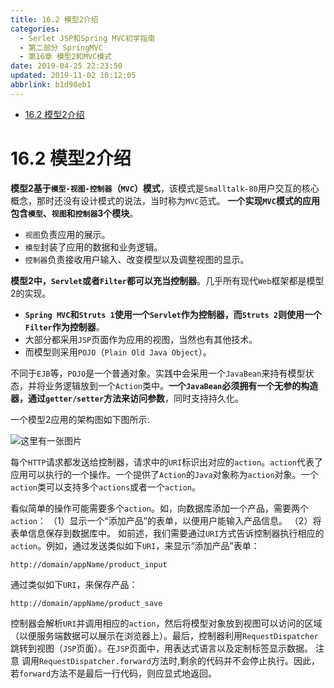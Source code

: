 ```yaml
---
title: 16.2 模型2介绍
categories: 
  - Serlet JSP和Spring MVC初学指南
  - 第二部分 SpringMVC
  - 第16章 模型2和MVC模式
date: 2019-04-25 22:23:50
updated: 2019-11-02 10:12:05
abbrlink: b1d98eb1
---
```

<div id='my_toc'>

- [16.2 模型2介绍](/JavaReadingNotes/b1d98eb1/#16-2-模型2介绍)

</div>
<!--more-->
<script>if (navigator.platform.toLowerCase() == 'win32'){document.getElementById('my_toc').style.display = 'none';}</script>

<!--end-->
# 16.2 模型2介绍 #
**模型2基于`模型-视图-控制器`（`MVC`）模式**，该模式是`Smalltalk-80`用户交互的核心概念，那时还没有设计模式的说法，当时称为`MVC`范式。
**一个实现`MVC`模式的应用包含`模型`、`视图`和`控制器`3个模块**。
- `视图`负责应用的展示。
- `模型`封装了应用的数据和业务逻辑。
- `控制器`负责接收用户输入、改变模型以及调整视图的显示。

**模型2中，`Servlet`或者`Filter`都可以充当控制器**。几乎所有现代`Web`框架都是模型2的实现。
- **`Spring MVC`和`Struts 1`使用一个`Servlet`作为控制器，而`Struts 2`则使用一个`Filter`作为控制器**。
- 大部分都采用`JSP`页面作为应用的视图，当然也有其他技术。
- 而模型则采用`POJO`（`Plain Old Java Object`）。


不同于`EJB`等，`POJO`是一个普通对象。实践中会采用一个`JavaBean`来持有模型状态，并将业务逻辑放到一个`Action`类中。**一个`JavaBean`必须拥有一个无参的构造器，通过`getter/setter`方法来访问参数**，同时支持持久化。

一个模型2应用的架构图如下图所示:

![这里有一张图片](https://image-1257720033.cos.ap-shanghai.myqcloud.com/blog/readbooknote/ServlerJSPAndSpring%20MVCChuXueZhiNan/Chapter16/1.png)

每个`HTTP`请求都发送给控制器，请求中的`URI`标识出对应的`action`。`action`代表了应用可以执行的一个操作。一个提供了`Action`的`Java`对象称为`action`对象。一个`action`类可以支持多个`actions`或者一个`action`。

看似简单的操作可能需要多个`action`。如，向数据库添加一个产品，需要两个`action`：
（1）显示一个“添加产品”的表单，以便用户能输入产品信息。
（2）将表单信息保存到数据库中。
如前述，我们需要通过`URI`方式告诉控制器执行相应的`action`。例如，通过发送类似如下`URI`，来显示“添加产品”表单：
```
http://domain/appName/product_input
```
通过类似如下`URI`，来保存产品：
```
http://domain/appName/product_save
```
控制器会解析`URI`并调用相应的`action`，然后将模型对象放到视图可以访问的区域（以便服务端数据可以展示在浏览器上）。最后，控制器利用`RequestDispatcher`跳转到视图（`JSP`页面）。在`JSP`页面中，用表达式语言以及定制标签显示数据。
注意
调用`RequestDispatcher.forward`方法时,剩余的代码并不会停止执行。因此，若`forward`方法不是最后一行代码，则应显式地返回。

